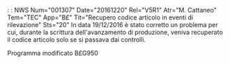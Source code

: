  :  : NWS Num="001307" Date="20161220" Rel="V5R1" Atr="M. Cattaneo" Tem="TEC" App="B£" Tit="Recupero codice articolo in eventi di rilevazione" Sts="20"
In data 19/12/2016 è stato corretto un problema per cui, durante la scrittura dell'avanzamento di produzione, veniva recuperato il codice articolo solo se si passava dai controlli.

Programma modificato
B£G950
